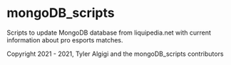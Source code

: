 # mongoDB_scripts
Scripts to update MongoDB database from liquipedia.net with current information about pro esports matches.


Copyright 2021 - 2021, Tyler Algigi and the mongoDB_scripts contributors
